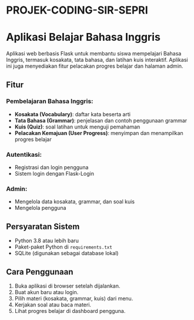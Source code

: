 # PROJEK-CODING-SIR-SEPRI
# Aplikasi Belajar Bahasa Inggris

Aplikasi web berbasis Flask untuk membantu siswa mempelajari Bahasa Inggris, termasuk kosakata, tata bahasa, dan latihan kuis interaktif. Aplikasi ini juga menyediakan fitur pelacakan progres belajar dan halaman admin.

## Fitur

### Pembelajaran Bahasa Inggris:
- **Kosakata (Vocabulary)**: daftar kata beserta arti
- **Tata Bahasa (Grammar)**: penjelasan dan contoh penggunaan grammar
- **Kuis (Quiz)**: soal latihan untuk menguji pemahaman
- **Pelacakan Kemajuan (User Progress)**: menyimpan dan menampilkan progres belajar

### Autentikasi:
- Registrasi dan login pengguna
- Sistem login dengan Flask-Login

### Admin:
- Mengelola data kosakata, grammar, dan soal kuis
- Mengelola pengguna

## Persyaratan Sistem
- Python 3.8 atau lebih baru
- Paket-paket Python di `requirements.txt`
- SQLite (digunakan sebagai database lokal)

## Cara Penggunaan
1. Buka aplikasi di browser setelah dijalankan.
2. Buat akun baru atau login.
3. Pilih materi (kosakata, grammar, kuis) dari menu.
4. Kerjakan soal atau baca materi.
5. Lihat progres belajar di dashboard pengguna.
